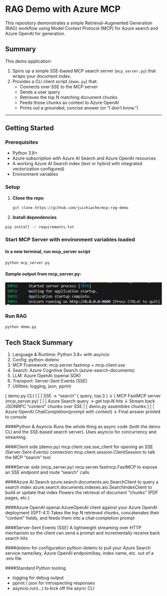 # RAG Demo with Azure MCP

This repository demonstrates a simple Retrieval-Augmented Generation (RAG) workflow using Model Context Protocol (MCP) for Azure search and Azure OpenAI for generation.

## Summary

This demo application:

1. Spins up a simple SSE-based MCP search server (`mcp_server.py`) that wraps your document index.
2. Provides a CLI client script (`demo.py`) that:
   - Connects over SSE to the MCP server
   - Sends a user query
   - Retrieves the top N matching document chunks
   - Feeds those chunks as context to Azure OpenAI
   - Prints out a grounded, concise answer (or “I don’t know.”)

---

## Getting Started

### Prerequisites

- Python 3.8+
- Azure subscription with Azure AI Search and Azure OpenAI resources
- A working Azure AI Search index (text or hybrid with integrated vectorization configured)
- Environment variables

### Setup

1. **Clone the repo**  
   ```bash
   git clone https://github.com/juichiache/mcp-rag-demo

2. **Install dependencies**
```bash
pip install -r requirements.txt

```
### Start MCP Server with environment variables loaded
#### In a new terminal, run mcp_server script

```bash
python mcp_server.py
```

#### Sample output from mcp_server.py: 
![alt text](image.png)

### Run RAG 

```bash
python demo.py
```

## Tech Stack Summary
1. Language & Runtime: Python 3.8+ with asyncio
2. Config: python-dotenv
3. MCP Framework: mcp.server.fastmcp + mcp.client.sse
4. Search: Azure Cognitive Search (azure-search-documents)
5. LLM: Azure OpenAI (openai SDK)
6. Transport: Server-Sent Events (SSE)
7. Utilities: logging, json, pprint

[ demo.py CLI ]
     |
     |  SSE → “search” { query, top:3 }
     ↓
[ MCP FastMCP server (mcp_server.py) ]
     |
     |  Azure Search query → get top‐N hits
     ↓
   Stream back JSONRPC “content” chunks over SSE
     |
[ demo.py assembles chunks ]
     |
     |  Azure OpenAI ChatCompletion(prompt with context)
     ↓
  Final answer printed to console


####Python & Asyncio
Runs the whole thing as async code (both the demo CLI and the SSE‐based search server). Uses asyncio for concurrency and streaming.

####Client side (demo.py)
mcp.client.sse.sse_client for opening an SSE (Server-Sent-Events) connection
mcp.client.session.ClientSession to talk the MCP “search” tool

####Server side (mcp_server.py)
mcp.server.fastmcp.FastMCP to expose an SSE endpoint and route “search” calls

####Azure AI Search
azure.search.documents.aio.SearchClient to query a search index
azure.search.documents.indexes.aio.SearchIndexClient to build or update that index
Powers the retrieval of document “chunks” (PDF pages, etc.)

####Azure OpenAI
openai.AzureOpenAI client against your Azure OpenAI deployment (GPT-4.1)
Takes the top N retrieved chunks, concatenates their "content" fields, and feeds them into a chat‐completion prompt

####Server-Sent Events (SSE)
A lightweight streaming over HTTP mechanism so the client can send a prompt and incrementally receive back search hits

####dotenv for configuration
python-dotenv to pull your Azure Search service name/key, Azure OpenAI endpoint/key, index name, etc. out of a .env file

####Standard Python tooling
- logging for debug output
- pprint / json for introspecting responses
- asyncio.run(...) to kick off the async CLI
